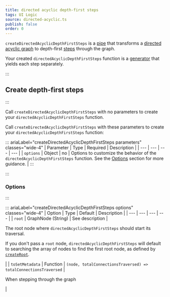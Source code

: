 ```yaml
---
title: directed acyclic depth-first steps
tags: UI Logic
source: directed-acyclic.ts
publish: false
order: 0
---
```


`createDirectedAcyclicDepthFirstSteps` is a [pipe](/docs/logic/pipes-overview) that transforms a [directed acyclic graph](/docs/logic/graph-overview) to depth-first [steps](/docs/logic/graph-overview#step) through the graph.

Your created `directedAcyclicDepthFirstSteps` function is a [generator](https://developer.mozilla.org/en-US/docs/Web/JavaScript/Reference/Global_Objects/Generator) that yields each step separately.

:::
## Create depth-first steps
:::

Call `createDirectedAcyclicDepthFirstSteps` with no parameters to create your `directedAcyclicDepthFirstSteps` function.

Call `createDirectedAcyclicDepthFirstSteps` with these parameters to create your `directedAcyclicDepthFirstSteps` function:

::: ariaLabel="createDirectedAcyclicDepthFirstSteps parameters" classes="wide-4"
| Parameter | Type | Required | Description |
| --- | --- | --- | --- |
| `options` | Object | no | Options to customize the behavior of the `directedAcyclicDepthFirstSteps` function. See the [Options](#options) section for more guidance. |
:::


:::
### Options
:::

::: ariaLabel="createDirectedAcyclicDepthFirstSteps options" classes="wide-4"
| Option | Type | Default | Description |
| --- | --- | --- | --- |
| `root` | GraphNode (String) | See description | <p>The root node where `directedAcyclicDepthFirstSteps` should start its traversal.</p><p>If you don't pass a `root` node, `directedAcyclicDepthFirstSteps` will default to searching the array of nodes to find the first root node, as defined by [`createRoot`](/docs/logic/pipes/root).</p> |
| `toSetMetadata` | Function | `(node, totalConnectionsTraversed) => totalConnectionsTraversed` | <p>When stepping through the graph</p> |
